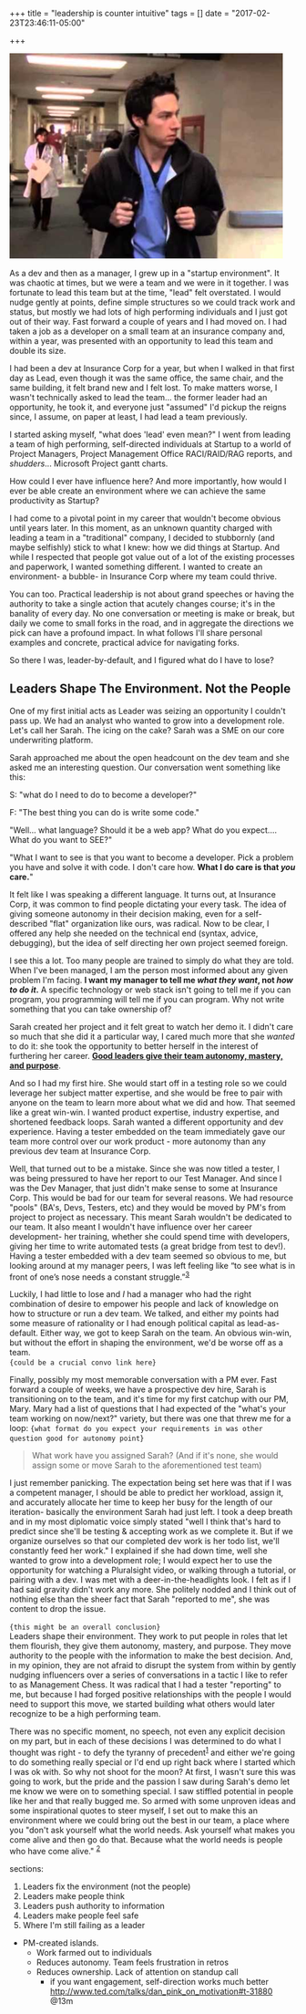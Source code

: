 +++
title = "leadership is counter intuitive"
tags = []
date = "2017-02-23T23:46:11-05:00"

+++

![My First Day, Scrubs](/img/scrubs-my-first-day.jpg)

As a dev and then as a manager, I grew up in a "startup environment".  It was chaotic at times, but we were a team and we were in it together.  I was fortunate to lead this team but at the time, "lead" felt overstated.  I would nudge gently at points, define simple structures so we could track work and status, but mostly we had lots of high performing individuals and I just got out of their way.  Fast forward a couple of years and I had moved on.  I had taken a job as a developer on a small team at an insurance company and, within a year, was presented with an opportunity to lead this team and double its size.

I had been a dev at Insurance Corp for a year, but when I walked in that first day as Lead, even though it was the same office, the same chair, and the same building, it felt brand new and I felt lost.  To make matters worse, I wasn't technically asked to lead the team... the former leader had an opportunity, he took it, and everyone just "assumed" I'd pickup the reigns since, I assume, on paper at least, I had lead a team previously.

I started asking myself, "what does 'lead' even mean?"  I went from leading a team of high performing, self-directed individuals at Startup to a world of Project Managers, Project Management Office RACI/RAID/RAG reports, and *shudders*... Microsoft Project gantt charts.

How could I ever have influence here?  And more importantly, how would I ever be able create an environment where we can achieve the same productivity as Startup?

I had come to a pivotal point in my career that wouldn't become obvious until years later.  In this moment, as an unknown quantity charged with leading a team in a "traditional" company, I decided to stubbornly (and maybe selfishly) stick to what I knew: how we did things at Startup.  And while I respected that people got value out of a lot of the existing processes and paperwork, I wanted something different.  I wanted to create an environment- a bubble- in Insurance Corp where my team could thrive.

You can too.  Practical leadership is not about grand speeches or having the authority to take a single action that acutely changes course; it's in the banality of every day.  No one conversation or meeting is make or break, but daily we come to small forks in the road, and in aggregate the directions we pick can have a profound impact.  In what follows I'll share personal examples and concrete, practical advice for navigating forks.

So there I was, leader-by-default, and I figured what do I have to lose?

Leaders Shape The Environment.  Not the People
----------------------------------------------
One of my first initial acts as Leader was seizing an opportunity I couldn't pass up.  We had an analyst who wanted to grow into a development role.  Let's call her Sarah.  The icing on the cake?  Sarah was a SME on our core underwriting platform.

Sarah approached me about the open headcount on the dev team and she asked me an interesting question.  Our conversation went something like this:

S: "what do I need to do to become a developer?"

F: "The best thing you can do is write some code."

"Well... what language?  Should it be a web app?  What do you expect.... What do you want to SEE?"

"What I want to see is that you want to become a developer.  Pick a problem you have and solve it with code.  I don't care how.  **What I do care is that *you* care.**"

It felt like I was speaking a different language.  It turns out, at Insurance Corp, it was common to find people dictating your every task.  The idea of giving someone autonomy in their decision making, even for a self-described "flat" organization like ours, was radical.  Now to be clear, I offered any help she needed on the technical end (syntax, advice, debugging), but the idea of self directing her own project seemed foreign.

I see this a lot.  Too many people are trained to simply do what they are told.  When I've been managed, I am the person most informed about any given problem I'm facing.  **I want my manager to tell me *what they want*, not *how to do it*.**  A specific technology or web stack isn't going to tell me if you can program, you programming will tell me if you can program.  Why not write something that you can take ownership of?

Sarah created her project and it felt great to watch her demo it.  I didn't care so much that she did it a particular way, I cared much more that she *wanted* to do it: she took the opportunity to better herself in the interest of furthering her career.  [**Good leaders give their team autonomy, mastery, and purpose**](https://www.youtube.com/watch?v=wdzHgN7_Hs8).

And so I had my first hire.  She would start off in a testing role so we could leverage her subject matter expertise, and she would be free to pair with anyone on the team to learn more about what we did and how.  That seemed like a great win-win.  I wanted product expertise, industry expertise, and shortened feedback loops.  Sarah wanted a different opportunity and dev experience.  Having a tester embedded on the team immediately gave our team more control over our work product - more autonomy than any previous dev team at Insurance Corp.

Well, that turned out to be a mistake.  Since she was now titled a tester, I was being pressured to have her report to our Test Manager.  And since I was the Dev Manager, that just didn't make sense to some at Insurance Corp.  This would be bad for our team for several reasons.  We had resource "pools" (BA's, Devs, Testers, etc) and they would be moved by PM's from project to project as necessary.  This meant Sarah wouldn't be dedicated to our team.  It also meant I wouldn't have influence over her career development- her training, whether she could spend time with developers, giving her time to write automated tests (a great bridge from test to dev!).  Having a tester embedded with a dev team seemed so obvious to me, but looking around at my manager peers, I was left feeling like “to see what is in front of one’s nose needs a constant struggle.”<sup>[3](http://www.goodreads.com/quotes/20283-to-see-what-is-in-front-of-one-s-nose-needs)</sup>

Luckily, I had little to lose and *I* had a manager who had the right combination of desire to empower his people and lack of knowledge on how to structure or run a dev team.  We talked, and either my points had some measure of rationality or I had enough political capital as lead-as-default.  Either way, we got to keep Sarah on the team.  An obvious win-win, but without the effort in shaping the environment, we'd be worse off as a team.  
`{could be a crucial convo link here}`

Finally, possibly my most memorable conversation with a PM ever.  Fast forward a couple of weeks, we have a prospective dev hire, Sarah is transitioning on to the team, and it's time for my first catchup with our PM, Mary.  Mary had a list of questions that I had expected of the "what's your team working on now/next?" variety, but there was one that threw me for a loop: `{what format do you expect your requirements in was other question good for autonomy point}`

> What work have you assigned Sarah?  (And if it's none, she would assign some or move Sarah to the aforementioned test team)

I just remember panicking.  The expectation being set here was that if I was a competent manager, I should be able to predict her workload, assign it, and accurately allocate her time to keep her busy for the length of our iteration- basically the environment Sarah had just left.  I took a deep breath and in my most diplomatic voice simply stated "well I think that's hard to predict since she'll be testing & accepting work as we complete it.  But if we organize ourselves so that our completed dev work is her todo list, we'll constantly feed her work."  I explained if she had down time, well she wanted to grow into a development role; I would expect her to use the opportunity for watching a Pluralsight video, or walking through a tutorial, or pairing with a dev.  I was met with a deer-in-the-headlights look.  I felt as if I had said gravity didn't work any more.  She politely nodded and I think out of nothing else than the sheer fact that Sarah "reported to me", she was content to drop the issue.

`{this might be an overall conclusion}`  
Leaders shape their environment.  They work to put people in roles that let them flourish, they give them autonomy, mastery, and purpose.  They move authority to the people with the information to make the best decision.  And, in my opinion, they are not afraid to disrupt the system from within by gently nudging influencers over a series of conversations in a tactic I like to refer to as Management Chess.  It was radical that I had a tester "reporting" to me, but because I had forged positive relationships with the people I would need to support this move, we started building what others would later recognize to be a high performing team.

There was no specific moment, no speech, not even any explicit decision on my part, but in each of these decisions I was determined to do what I thought was right - to defy the tyranny of precedent<sup>[1](https://www.brainyquote.com/quotes/quotes/c/clarabarto276761.html)</sup> and either we're going to do something really special or I'd end up right back where I started which I was ok with.  So why not shoot for the moon?  At first, I wasn't sure this was going to work, but the pride and the passion I saw during Sarah's demo let me know we were on to something special.  I saw stiffled potential in people like her and that really bugged me.  So armed with some unproven ideas and some inspirational quotes to steer myself, I set out to make this an environment where we could bring out the best in our team, a place where you "don't ask yourself what the world needs. Ask yourself what makes you come alive and then go do that. Because what the world needs is people who have come alive." <sup>[2](http://www.goodreads.com/quotes/6273-don-t-ask-what-the-world-needs-ask-what-makes-you)</sup>



sections:  

1. Leaders fix the environment (not the people)
1. Leaders make people think
1. Leaders push authority to information
1. Leaders make people feel safe
1. Where I'm still failing as a leader

- PM-created islands.  
  - Work farmed out to individuals
  - Reduces autonomy. Team feels frustration in retros
  - Reduces ownership. Lack of attention on standup call  
      - if you want engagement, self-direction works much better http://www.ted.com/talks/dan_pink_on_motivation#t-31880 @13m

